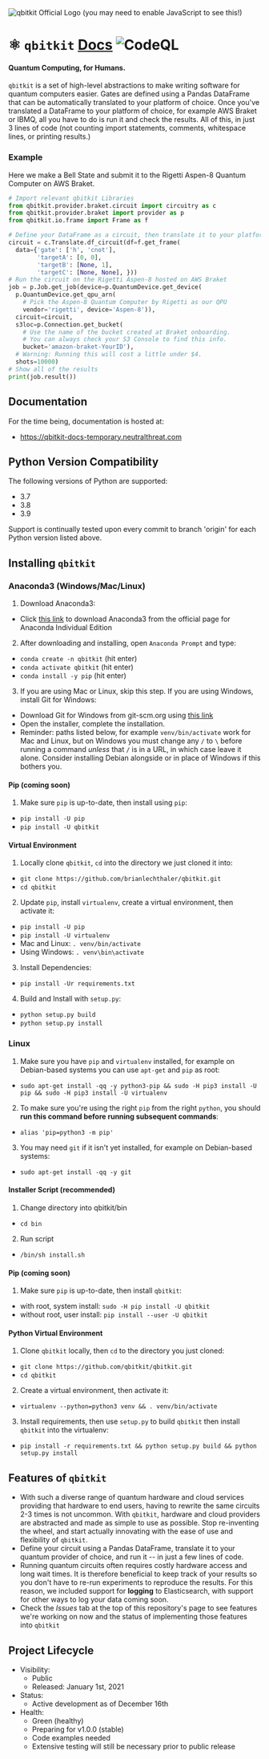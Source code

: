 <img src="https://gist.githubusercontent.com/brianlechthaler/8137558340cc322e2d3acc1a740540d6/raw/1da63bfff411b1647e277e9b265939346fc5c845/qbitkit.svg" alt="qbitkit Official Logo (you may need to enable JavaScript to see this!)">



# ⚛ `qbitkit` [Docs](https://qbitkit-docs-temporary.neutralthreat.com/index.html) ![CodeQL](https://github.com/qbitkit/qbitkit/workflows/CodeQL/badge.svg) 

#### Quantum Computing, for Humans.
`qbitkit` is a set of high-level abstractions to make writing software for quantum computers easier. 
Gates are defined using a Pandas DataFrame that can be automatically translated to your platform of choice.
Once you've translated a DataFrame to your platform of choice, for example AWS Braket or IBMQ, all you have to do is run it and check the results.
All of this, in just 3 lines of code (not counting import statements, comments, whitespace lines, or printing results.) 

### Example
Here we make a Bell State and submit it to the Rigetti Aspen-8 Quantum Computer on AWS Braket.

```python
# Import relevant qbitkit Libraries
from qbitkit.provider.braket.circuit import circuitry as c
from qbitkit.provider.braket import provider as p
from qbitkit.io.frame import Frame as f

# Define your DataFrame as a circuit, then translate it to your platform of choice.
circuit = c.Translate.df_circuit(df=f.get_frame(
  data={'gate': ['h', 'cnot'],
        'targetA': [0, 0],
        'targetB': [None, 1],
        'targetC': [None, None], }))
# Run the circuit on the Rigetti Aspen-8 hosted on AWS Braket
job = p.Job.get_job(device=p.QuantumDevice.get_device(
  p.QuantumDevice.get_qpu_arn(
    # Pick the Aspen-8 Quantum Computer by Rigetti as our QPU
    vendor='rigetti', device='Aspen-8')),
  circuit=circuit,
  s3loc=p.Connection.get_bucket(
    # Use the name of the bucket created at Braket onboarding.
    # You can always check your S3 Console to find this info.
    bucket='amazon-braket-YourID'),
  # Warning: Running this will cost a little under $4.
  shots=10000)
# Show all of the results
print(job.result())
```

## Documentation
For the time being, documentation is hosted at:
* https://qbitkit-docs-temporary.neutralthreat.com

## Python Version Compatibility
The following versions of Python are supported:
* 3.7
* 3.8
* 3.9

Support is continually tested upon every commit to branch 'origin' for each Python version listed above.

## Installing `qbitkit`
### Anaconda3 (Windows/Mac/Linux)
1) Download Anaconda3:
* Click [this link](https://www.anaconda.com/products/individual) to download Anaconda3 from the official page for Anaconda Individual Edition
2) After downloading and installing, open `Anaconda Prompt` and type:
* `conda create -n qbitkit` (hit enter)
* `conda activate qbitkit` (hit enter)
* `conda install -y pip` (hit enter)
3) If you are using Mac or Linux, skip this step. If you are using Windows, install Git for Windows:
* Download Git for Windows from git-scm.org using [this link](https://git-scm.com/download/win)
* Open the installer, complete the installation.
* Reminder: paths listed below, for example `venv/bin/activate` work for Mac and Linux, but on Windows you must change any `/` to `\` before running a command *unless* that `/` is in a URL, in which case leave it alone. Consider installing Debian alongside or in place of Windows if this bothers you.
#### Pip (coming soon)
1) Make sure `pip` is up-to-date, then install using `pip`: 
* `pip install -U pip`
* `pip install -U qbitkit`
#### Virtual Environment
1) Locally clone `qbitkit`, `cd` into the directory we just cloned it into:
* `git clone https://github.com/brianlechthaler/qbitkit.git`
* `cd qbitkit`
2) Update `pip`, install `virtualenv`, create a virtual environment, then activate it:
* `pip install -U pip`
* `pip install -U virtualenv`
* Mac and Linux: `. venv/bin/activate`
* Using Windows: `. venv\bin\activate`
3) Install Dependencies:
* `pip install -Ur requirements.txt`
4) Build and Install with `setup.py`:
* `python setup.py build`
* `python setup.py install`
### Linux
1) Make sure you have `pip` and `virtualenv` installed, for example on Debian-based systems you can use `apt-get` and `pip` as root: 
* `sudo apt-get install -qq -y python3-pip && sudo -H pip3 install -U pip && sudo -H pip3 install -U virtualenv`
2) To make sure you're using the right `pip` from the right `python`, you should **run this command before running subsequent commands**:
* `alias 'pip=python3 -m pip'`
3) You may need `git` if it isn't yet installed, for example on Debian-based systems:
* `sudo apt-get install -qq -y git`
#### Installer Script (recommended)
1) Change directory into qbitkit/bin
* `cd bin`
2) Run script
* `/bin/sh install.sh`
#### Pip (coming soon)
1) Make sure `pip` is up-to-date, then install `qbitkit`:
* with root, system install: `sudo -H pip install -U qbitkit`
* without root, user install: `pip install --user -U qbitkit`
#### Python Virtual Environment
1) Clone `qbitkit` locally, then `cd` to the directory you just cloned:
* `git clone https://github.com/qbitkit/qbitkit.git`
* `cd qbitkit`
2) Create a virtual environment, then activate it: 
* `virtualenv --python=python3 venv && . venv/bin/activate`
3) Install requirements, then use `setup.py` to build `qbitkit` then install `qbitkit` into the virtualenv: 
* `pip install -r requirements.txt && python setup.py build && python setup.py install`

## Features of `qbitkit`
* With such a diverse range of quantum hardware and cloud services providing that hardware to end users, having to rewrite the same circuits 2-3 times is not uncommon. With `qbitkit`, hardware and cloud providers are abstracted and made as simple to use as possible. Stop re-inventing the wheel, and start actually innovating with the ease of use and flexibility of `qbitkit`.
* Define your circuit using a Pandas DataFrame, translate it to your quantum provider of choice, and run it -- in just a few lines of code.
* Running quantum circuits often requires costly hardware access and long wait times. It is therefore beneficial to keep track of your results so you don't have to re-run experiments to reproduce the results. For this reason, we included support for **logging** to Elasticsearch, with support for other ways to log your data coming soon.
* Check the *Issues* tab at the top of this repository's page to see features we're working on now and the status of implementing those features into `qbitkit`

## Project Lifecycle
* Visibility: 
    * Public
    * Released: January 1st, 2021
* Status:
    * Active development as of December 16th
* Health:
    * Green (healthy)
    * Preparing for v1.0.0 (stable)
    * Code examples needed  
    * Extensive testing will still be necessary prior to public release
